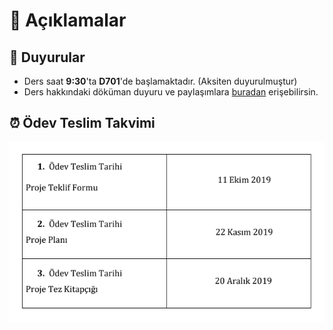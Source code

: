 # 🗽 Açıklamalar

## 📢 Duyurular

- Ders saat **9:30**'ta **D701**'de başlamaktadır. (Aksiten duyurulmuştur)
- Ders hakkındaki döküman duyuru ve paylaşımlara [buradan](https://drive.google.com/drive/folders/1AWmBGylil0LdmAGZPY8HL4LkqcmLPd4h) erişebilirsin.

## ⏰ Ödev Teslim Takvimi

![](../../res/bpg_homework.png)
